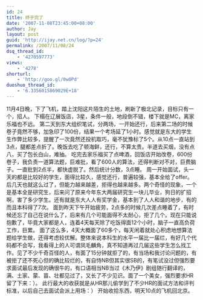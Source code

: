 ```yaml
---
id: 24
title: 终于完了
date: '2007-11-08T23:45:00+08:00'
author: Jay
layout: post
guid: 'http://ijay.net.cn/log/?p=24'
permalink: /2007/11/08/24
dsq_thread_id:
    - '4270597773'
views:
    - '4278'
shorturl:
    - 'http://goo.gl/0w0Pd'
duoshuo_thread_id:
    - '6.3356015869029E+18'
---
```


11月4日晚，下了飞机，踏上沈阳这片陌生的土地，刷新了极北记录，目标只有一个，招人。
下榻在辽展饭店，3星，条件一般，地段倒不错，楼下就是MC，离家乐福也不远。
第二天到东大组织笔试，分两场，一开始还行，后来第二场的时候卷子竟然不够，加急印了100份，结果一个考场延了1小时。感觉就是东大的学生生作弊比较多，提醒了一次竟然还投机取巧，毫不犹豫标了5个。从10点一直站到3点，腿都差点折了。晚饭去吃了顿海鲜，还行，不算太贵。半道去买烟，没有点八，买了包长白山，难抽。
吃完去家乐福买了点啤酒，回饭店开始改卷，600份卷子，我负责一道算法题，巨难批，看了600人的算法，还得判断对不对，巨费脑子。一直批到2点半，都快虚脱了。然后统计分数，3点睡。
周一开始面试，头一天的都是比较好的学生，面得比较久，感觉还行，普遍较强，基本全给了offer。后几天也就这么过了，但能力越来越差，拒得也越来越多。两个奇怪的现象，一个是基本全是研究生，后来问了原来今年东大两届研究生一块儿毕业，狗日的扩招啊，害了多少学生。还有就是东大人人有奖学金，基本到了人人和谐的地步，有的而且本科得了7次。
面到昨天下午开始疲劳，2点多的时候几次差点睡着了，有时候还忘了自己在说什么了，后来有几个可能面得不太耐心，拒了几个。现在只能说抱歉了，毕竟大家都是人，连着4天每天除了吃饭得面12个小时，脑子一直高负荷工作，巨累。
面了这么多，4天大概面了60多个，每天闲着就处心积虑地想算法题给学生做，还得考虑较优解。整体来说本科生的水平一届比一届烂，有好几个代码都不会写，我看得上的人可谓凤毛麟角，真不知道再过几届这些学生怎么找工作。见了不少千奇百怪的人，有面了15分钟就拒了的，有当场和我讨论问题的，有被拒了还不死心但的确比较烂的，有自恃NB但其实很SB的，有笔试没过但强烈要求面试最后发现的确很牛的，有口语相当NB当过《木乃伊》剧组随行翻译的，满、土家、蒙、苗、壮都见过了，又长了不少见识。面了一个美女，强烈要求HR留了下来：）。
此行最大的收获就是从HR那儿偷学到了不少HR的面试方法和评判标准，以后自己去面试会派上用场：）
开始收拾东西，明天10点的飞机回北京。